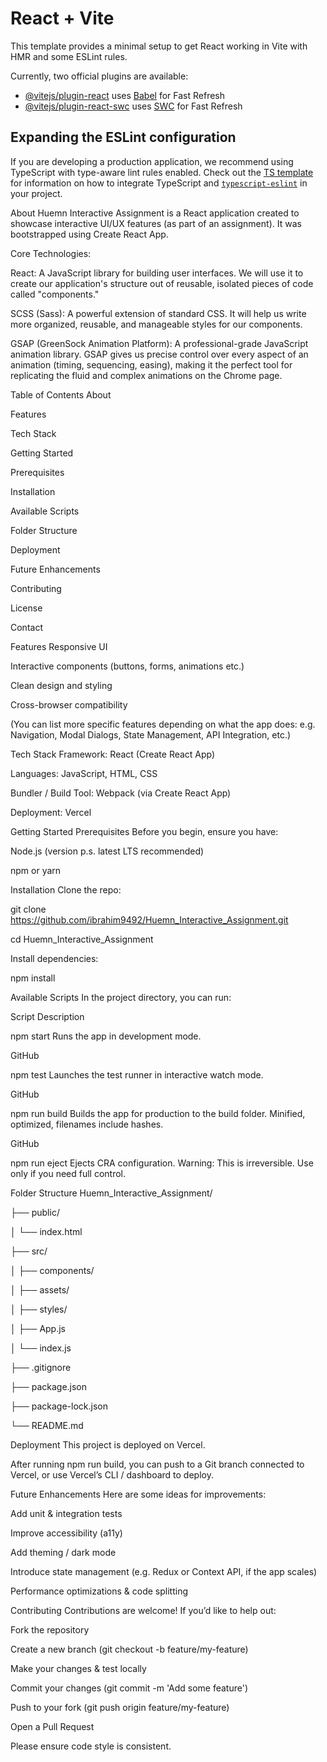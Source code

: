 # React + Vite

This template provides a minimal setup to get React working in Vite with HMR and some ESLint rules.

Currently, two official plugins are available:

- [@vitejs/plugin-react](https://github.com/vitejs/vite-plugin-react/blob/main/packages/plugin-react) uses [Babel](https://babeljs.io/) for Fast Refresh
- [@vitejs/plugin-react-swc](https://github.com/vitejs/vite-plugin-react/blob/main/packages/plugin-react-swc) uses [SWC](https://swc.rs/) for Fast Refresh

## Expanding the ESLint configuration

If you are developing a production application, we recommend using TypeScript with type-aware lint rules enabled. Check out the [TS template](https://github.com/vitejs/vite/tree/main/packages/create-vite/template-react-ts) for information on how to integrate TypeScript and [`typescript-eslint`](https://typescript-eslint.io) in your project.


About
Huemn Interactive Assignment is a React application created to showcase interactive UI/UX features (as part of an assignment). It was bootstrapped using Create React App.

Core Technologies:

React: A JavaScript library for building user interfaces. We will use it to create our application's structure out of reusable, isolated pieces of code called "components."

SCSS (Sass): A powerful extension of standard CSS. It will help us write more organized, reusable, and manageable styles for our components.

GSAP (GreenSock Animation Platform): A professional-grade JavaScript animation library. GSAP gives us precise control over every aspect of an animation (timing, sequencing, easing), making it the perfect tool for replicating the fluid and complex animations on the Chrome page.

Table of Contents
About

Features

Tech Stack

Getting Started

Prerequisites

Installation

Available Scripts

Folder Structure

Deployment

Future Enhancements

Contributing

License

Contact

Features
Responsive UI

Interactive components (buttons, forms, animations etc.)

Clean design and styling

Cross-browser compatibility

(You can list more specific features depending on what the app does: e.g. Navigation, Modal Dialogs, State Management, API Integration, etc.)

Tech Stack
Framework: React (Create React App)

Languages: JavaScript, HTML, CSS

Bundler / Build Tool: Webpack (via Create React App)

Deployment: Vercel

Getting Started
Prerequisites
Before you begin, ensure you have:

Node.js (version p.s. latest LTS recommended)

npm or yarn

Installation
Clone the repo:

git clone https://github.com/ibrahim9492/Huemn_Interactive_Assignment.git

cd Huemn_Interactive_Assignment

Install dependencies:

npm install

Available Scripts
In the project directory, you can run:

Script Description

npm start Runs the app in development mode.

GitHub

npm test Launches the test runner in interactive watch mode.

GitHub

npm run build Builds the app for production to the build folder. Minified, optimized, filenames include hashes.

GitHub

npm run eject Ejects CRA configuration. Warning: This is irreversible. Use only if you need full control.

Folder Structure
Huemn_Interactive_Assignment/

├── public/

│ └── index.html

├── src/

│ ├── components/

│ ├── assets/

│ ├── styles/

│ ├── App.js

│ └── index.js

├── .gitignore

├── package.json

├── package-lock.json

└── README.md

Deployment
This project is deployed on Vercel.

After running npm run build, you can push to a Git branch connected to Vercel, or use Vercel’s CLI / dashboard to deploy.

Future Enhancements
Here are some ideas for improvements:

Add unit & integration tests

Improve accessibility (a11y)

Add theming / dark mode

Introduce state management (e.g. Redux or Context API, if the app scales)

Performance optimizations & code splitting

Contributing
Contributions are welcome! If you’d like to help out:

Fork the repository

Create a new branch (git checkout -b feature/my-feature)

Make your changes & test locally

Commit your changes (git commit -m 'Add some feature')

Push to your fork (git push origin feature/my-feature)

Open a Pull Request

Please ensure code style is consistent.
